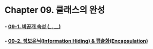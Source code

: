 # Chapter 09. 클래스의 완성

### - [09-1. 비공개 속성 (_, __)](09_1/contents.md)
### - [09-2. 정보은닉(Information Hiding) & 캡슐화(Encapsulation)](09_2/contents.md)
